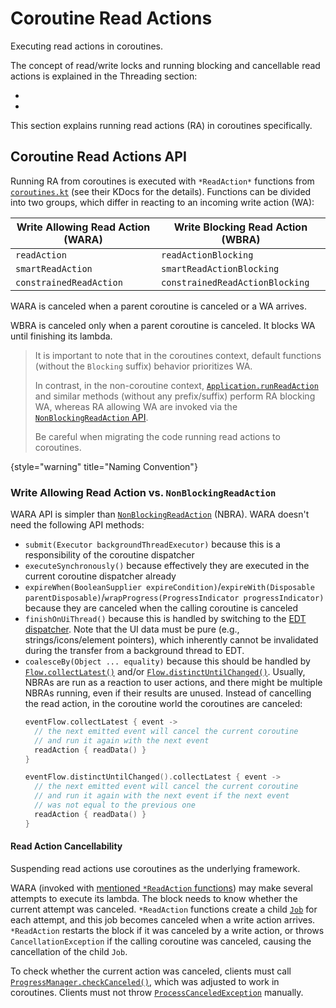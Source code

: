 <!-- Copyright 2000-2024 JetBrains s.r.o. and contributors. Use of this source code is governed by the Apache 2.0 license. -->

# Coroutine Read Actions

<link-summary id="link-summary">Executing read actions in coroutines.</link-summary>

<include from="coroutines_snippets.md" element-id="learnCoroutines"/>

The concept of read/write locks and running blocking and cancellable read actions is explained in the Threading section:
- [](general_threading_rules.md#read-write-lock)
- [](general_threading_rules.md#read-action-cancellability)

This section explains running read actions (RA) in coroutines specifically.

## Coroutine Read Actions API

Running RA from coroutines is executed with `*ReadAction*` functions from [`coroutines.kt`](%gh-ic%/platform/core-api/src/com/intellij/openapi/application/coroutines.kt) (see their KDocs for the details).
Functions can be divided into two groups, which differ in reacting to an incoming write action (WA):

| Write Allowing Read Action (WARA) | Write Blocking Read Action (WBRA) |
|-----------------------------------|-----------------------------------|
| `readAction`                      | `readActionBlocking`              |
| `smartReadAction`                 | `smartReadActionBlocking`         |
| `constrainedReadAction`           | `constrainedReadActionBlocking`   |

WARA is canceled when a parent coroutine is canceled or a WA arrives.

WBRA is canceled only when a parent coroutine is canceled.
It blocks WA until finishing its lambda.

> It is important to note that in the coroutines context, default functions (without the `Blocking` suffix) behavior prioritizes WA.
>
> In contrast, in the non-coroutine context, [`Application.runReadAction`](%gh-ic%/platform/core-api/src/com/intellij/openapi/application/Application.java) and similar methods (without any prefix/suffix) perform RA blocking WA, whereas RA allowing WA are invoked via the [`NonBlockingReadAction` API](general_threading_rules.md#read-action-cancellability).
>
> Be careful when migrating the code running read actions to coroutines.
>
{style="warning" title="Naming Convention"}

### Write Allowing Read Action vs. `NonBlockingReadAction`

WARA API is simpler than [`NonBlockingReadAction`](%gh-ic%/platform/core-api/src/com/intellij/openapi/application/NonBlockingReadAction.java) (NBRA).
WARA doesn't need the following API methods:
- `submit(Executor backgroundThreadExecutor)` because this is a responsibility of the coroutine dispatcher
- `executeSynchronously()` because effectively they are executed in the current coroutine dispatcher already
- `expireWhen(BooleanSupplier expireCondition)`/`expireWith(Disposable parentDisposable)`/`wrapProgress(ProgressIndicator progressIndicator)` because they are canceled when the calling coroutine is canceled
- `finishOnUiThread()` because this is handled by switching to the [EDT dispatcher](coroutine_dispatchers.md#edt-dispatcher).
  Note that the UI data must be pure (e.g., strings/icons/element pointers), which inherently cannot be invalidated during the transfer from a background thread to EDT.
- `coalesceBy(Object ... equality)` because this should be handled by [`Flow.collectLatest()`](https://kotlinlang.org/api/kotlinx.coroutines/kotlinx-coroutines-core/kotlinx.coroutines.flow/collect-latest.html) and/or [`Flow.distinctUntilChanged()`](https://kotlinlang.org/api/kotlinx.coroutines/kotlinx-coroutines-core/kotlinx.coroutines.flow/distinct-until-changed.html).
  Usually, NBRAs are run as a reaction to user actions, and there might be multiple NBRAs running, even if their results are unused.
  Instead of cancelling the read action, in the coroutine world the coroutines are canceled:
  ```kotlin
  eventFlow.collectLatest { event ->
    // the next emitted event will cancel the current coroutine
    // and run it again with the next event
    readAction { readData() }
  }

  eventFlow.distinctUntilChanged().collectLatest { event ->
    // the next emitted event will cancel the current coroutine
    // and run it again with the next event if the next event
    // was not equal to the previous one
    readAction { readData() }
  }
  ```

#### Read Action Cancellability

Suspending read actions use coroutines as the underlying framework.

WARA (invoked with [mentioned `*ReadAction` functions](#coroutine-read-actions-api)) may make several attempts to execute its lambda.
The block needs to know whether the current attempt was canceled.
`*ReadAction` functions create a child [`Job`](https://kotlinlang.org/api/kotlinx.coroutines/kotlinx-coroutines-core/kotlinx.coroutines/-job/) for each attempt, and this job becomes canceled when a write action arrives.
`*ReadAction` restarts the block if it was canceled by a write action, or throws `CancellationException` if the calling coroutine was canceled, causing the cancellation of the child `Job`.

To check whether the current action was canceled, clients must call [`ProgressManager.checkCanceled()`](%gh-ic%/platform/core-api/src/com/intellij/openapi/progress/ProgressManager.java), which was adjusted to work in coroutines.
Clients must not throw [`ProcessCanceledException`](%gh-ic%/platform/util/base/src/com/intellij/openapi/progress/ProcessCanceledException.java) manually.

<include from="snippets.md" element-id="missingContent"/>
